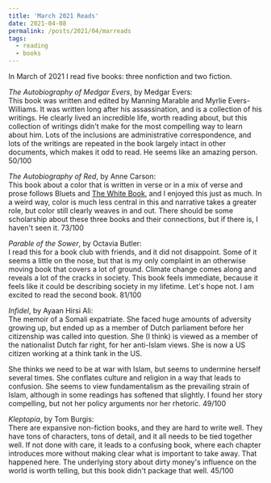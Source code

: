 ```yaml
---
title: 'March 2021 Reads'
date: 2021-04-08
permalink: /posts/2021/04/marreads
tags:
  - reading
  - books
---
```


In March of 2021 I read five books: three nonfiction and two fiction.

_The Autobiography of Medgar Evers_, by Medgar Evers:\
This book was written and edited by Manning Marable and Myrlie Evers-Williams. It was written long after his assassination, and is a collection of his writings. He clearly lived an incredible life, worth reading about, but this collection of writings didn't make for the most compelling way to learn about him. Lots of the inclusions are administrative correspondence, and lots of the writings are repeated in the book largely intact in other documents, which makes it odd to read. He seems like an amazing person. 50/100

_The Autobiography of Red_, by Anne Carson:\
This book about a color that is written in verse or in a mix of verse and prose follows Bluets and [The White Book](https://samueltripp.github.io/posts/2020/12/novreads), and I enjoyed this just as much. In a weird way, color is much less central in this and narrative takes a greater role, but color still clearly weaves in and out. There should be some scholarship about these three books and their connections, but if there is, I haven't seen it. 73/100

_Parable of the Sower_, by Octavia Butler:\
I read this for a book club with friends, and it did not disappoint. Some of it seems a little on the nose, but that is my only complaint in an otherwise moving book that covers a lot of ground. Climate change comes along and reveals a lot of the cracks in society. This book feels immediate, because it feels like it could be describing society in my lifetime. Let's hope not. I am excited to read the second book. 81/100

_Infidel_, by Ayaan Hirsi Ali:\
The memoir of a Somali expatriate. She faced huge amounts of adversity growing up, but ended up as a member of Dutch parliament before her citizenship was called into question. She (I think) is viewed as a member of the nationalist Dutch far right, for her anti-Islam views. She is now a US citizen working at a think tank in the US.

She thinks we need to be at war with Islam, but seems to undermine herself several times. She conflates culture and religion in a way that leads to confusion. She seems to view fundamentalism as the prevailing strain of Islam, although in some readings has softened that slightly. I found her story compelling, but not her policy arguments nor her rhetoric. 49/100

_Kleptopia_, by Tom Burgis:\
There are expansive non-fiction books, and they are hard to write well. They have tons of characters, tons of detail, and it all needs to be tied together well. If not done with care, it leads to a confusing book, where each chapter introduces more without making clear what is important to take away. That happened here. The underlying story about dirty money's influence on the world is worth telling, but this book didn't package that well. 45/100